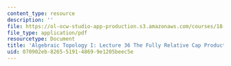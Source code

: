 ```yaml
---
content_type: resource
description: ''
file: https://ol-ocw-studio-app-production.s3.amazonaws.com/courses/18-905-algebraic-topology-i-fall-2016/070902eb8265519148699e1205beec5e_MIT18_905F16_lec36.pdf
file_type: application/pdf
resourcetype: Document
title: 'Algebraic Topology I: Lecture 36 The Fully Relative Cap Product'
uid: 070902eb-8265-5191-4869-9e1205beec5e
---
```

